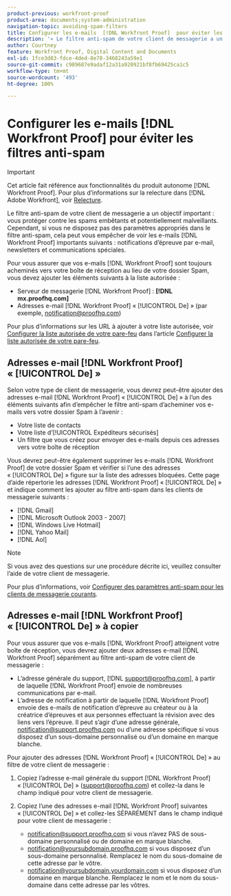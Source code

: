 ```yaml
---
product-previous: workfront-proof
product-area: documents;system-administration
navigation-topic: avoiding-spam-filters
title: Configurer les e-mails  [!DNL Workfront Proof]  pour éviter les filtres anti-spam
description: '« Le filtre anti-spam de votre client de messagerie a un objectif important : vous protéger contre les spams embêtants et potentiellement malveillants. Cependant, si vous ne disposez pas des paramètres appropriés dans le filtre anti-spam, cela peut vous empêcher de voir les e-mails  [!DNL Workfront Proof]  importants suivants : notifications d’épreuve par e-mail, newsletters, et communications spéciales. »'
author: Courtney
feature: Workfront Proof, Digital Content and Documents
exl-id: 1fce3d83-fdce-4ded-8e78-3468243a59e1
source-git-commit: c989687e9adaf12a31a920921bf8fb69425ca1c5
workflow-type: tm+mt
source-wordcount: '493'
ht-degree: 100%

---
```


# Configurer les e-mails [!DNL Workfront Proof] pour éviter les filtres anti-spam

>[!IMPORTANT]
>
>Cet article fait référence aux fonctionnalités du produit autonome [!DNL Workfront Proof]. Pour plus d’informations sur la relecture dans [!DNL Adobe Workfront], voir [Relecture](../../../review-and-approve-work/proofing/proofing.md).

Le filtre anti-spam de votre client de messagerie a un objectif important : vous protéger contre les spams embêtants et potentiellement malveillants. Cependant, si vous ne disposez pas des paramètres appropriés dans le filtre anti-spam, cela peut vous empêcher de voir les e-mails [!DNL Workfront Proof] importants suivants : notifications d’épreuve par e-mail, newsletters et communications spéciales.

Pour vous assurer que vos e-mails [!DNL Workfront Proof] sont toujours acheminés vers votre boîte de réception au lieu de votre dossier Spam, vous devez ajouter les éléments suivants à la liste autorisée :

* Serveur de messagerie [!DNL Workfront Proof] : **[!DNL mx.proofhq.com]**
* Adresses e-mail [!DNL Workfront Proof] « [!UICONTROL De] » (par exemple, notification@proofhq.com)

Pour plus d’informations sur les URL à ajouter à votre liste autorisée, voir [Configurer la liste autorisée de votre pare-feu](../../../administration-and-setup/get-started-wf-administration/configure-your-firewall.md) dans l’article [Configurer la liste autorisée de votre pare-feu](../../../administration-and-setup/get-started-wf-administration/configure-your-firewall.md).

## Adresses e-mail [!DNL Workfront Proof] « [!UICONTROL De] »

Selon votre type de client de messagerie, vous devrez peut-être ajouter des adresses e-mail [!DNL Workfront Proof] « [!UICONTROL De] » à l’un des éléments suivants afin d’empêcher le filtre anti-spam d’acheminer vos e-mails vers votre dossier Spam à l’avenir :

* Votre liste de contacts
* Votre liste d’[!UICONTROL Expéditeurs sécurisés]
* Un filtre que vous créez pour envoyer des e-mails depuis ces adresses vers votre boîte de réception

Vous devrez peut-être également supprimer les e-mails [!DNL Workfront Proof] de votre dossier Spam et vérifier si l’une des adresses « [!UICONTROL De] » figure sur la liste des adresses bloquées. Cette page d’aide répertorie les adresses [!DNL Workfront Proof] « [!UICONTROL De] » et indique comment les ajouter au filtre anti-spam dans les clients de messagerie suivants :

* [!DNL Gmail]
* [!DNL Microsoft Outlook 2003 - 2007]
* [!DNL Windows Live Hotmail]
* [!DNL Yahoo Mail]
* [!DNL Aol]

>[!NOTE]
>
>Si vous avez des questions sur une procédure décrite ici, veuillez consulter l’aide de votre client de messagerie.

Pour plus d’informations, voir [Configurer des paramètres anti-spam pour les clients de messagerie courants](../../../workfront-proof/wp-emailsntfctns/avoiding-spam-filters/configure-spam-settings-clients.md).

## Adresses e-mail [!DNL Workfront Proof] « [!UICONTROL De] » à copier

Pour vous assurer que vos e-mails [!DNL Workfront Proof] atteignent votre boîte de réception, vous devrez ajouter deux adresses e-mail [!DNL Workfront Proof] séparément au filtre anti-spam de votre client de messagerie :

* L’adresse générale du support, [!DNL support@proofhq.com], à partir de laquelle [!DNL Workfront Proof] envoie de nombreuses communications par e-mail.
* L’adresse de notification à partir de laquelle [!DNL Workfront Proof] envoie des e-mails de notification d’épreuve au créateur ou à la créatrice d’épreuves et aux personnes effectuant la révision avec des liens vers l’épreuve. Il peut s’agir d’une adresse générale, notification@support.proofhq.com ou d’une adresse spécifique si vous disposez d’un sous-domaine personnalisé ou d’un domaine en marque blanche.

Pour ajouter des adresses [!DNL Workfront Proof] « [!UICONTROL De] » au filtre de votre client de messagerie :

1. Copiez l’adresse e-mail générale du support [!DNL Workfront Proof] « [!UICONTROL De] » (support@proofhq.com) et collez-la dans le champ indiqué pour votre client de messagerie.
1. Copiez l’une des adresses e-mail [!DNL Workfront Proof] suivantes « [!UICONTROL De] » et collez-les SÉPARÉMENT dans le champ indiqué pour votre client de messagerie :

   * notification@support.proofhq.com si vous n’avez PAS de sous-domaine personnalisé ou de domaine en marque blanche.
   * notification@yoursubdomain.proofhq.com si vous disposez d’un sous-domaine personnalisé. Remplacez le nom du sous-domaine de cette adresse par le vôtre.
   * notification@yoursubdomain.yourdomain.com si vous disposez d’un domaine en marque blanche. Remplacez le nom et le nom du sous-domaine dans cette adresse par les vôtres.

<!--
<p data-mc-conditions="QuicksilverOrClassic.Draft mode">See the relevant section below for your email client to find out where to paste in these two Workfront Proof "[!UICONTROL from]" addresses.</p>
-->
